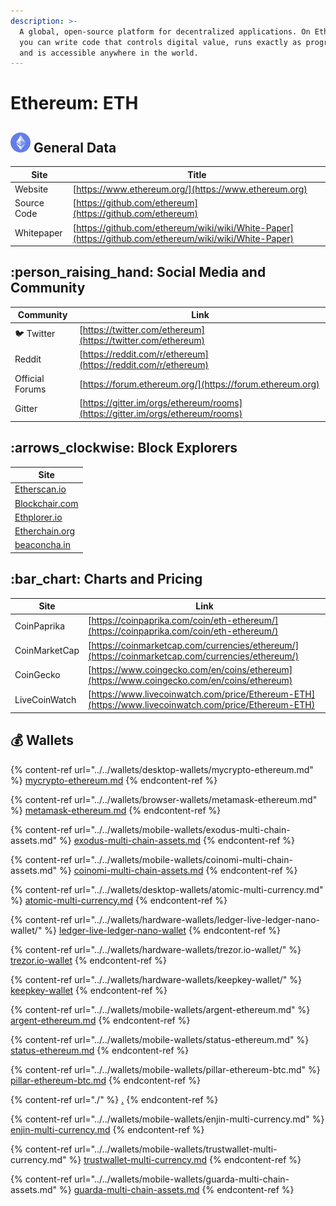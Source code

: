 ```yaml
---
description: >-
  A global, open-source platform for decentralized applications. On Ethereum,
  you can write code that controls digital value, runs exactly as programmed,
  and is accessible anywhere in the world.
---
```


# Ethereum: ETH

## <img src="../../.gitbook/assets/eth.png" alt="" data-size="original"> General Data

| Site        | Title                                                                                                  |
| ----------- | ------------------------------------------------------------------------------------------------------ |
| Website     | [https://www.ethereum.org/](https://www.ethereum.org)                                                  |
| Source Code | [https://github.com/ethereum](https://github.com/ethereum)                                             |
| Whitepaper  | [https://github.com/ethereum/wiki/wiki/White-Paper](https://github.com/ethereum/wiki/wiki/White-Paper) |

## :person\_raising\_hand: Social Media and Community

| Community       | Link                                                                           |
| --------------- | ------------------------------------------------------------------------------ |
| :bird: Twitter  | [https://twitter.com/ethereum](https://twitter.com/ethereum)                   |
| Reddit          | [https://reddit.com/r/ethereum](https://reddit.com/r/ethereum)                 |
| Official Forums | [https://forum.ethereum.org/](https://forum.ethereum.org)                      |
| Gitter          | [https://gitter.im/orgs/ethereum/rooms](https://gitter.im/orgs/ethereum/rooms) |

## :arrows\_clockwise: Block Explorers

| Site                                              |
| ------------------------------------------------- |
| [Etherscan.io](https://etherscan.io)              |
| [Blockchair.com](https://blockchair.com/ethereum) |
| [Ethplorer.io](https://ethplorer.io)              |
| [Etherchain.org](https://etherchain.org)          |
| [beaconcha.in](https://beaconcha.in)              |

## :bar\_chart: Charts and Pricing

| Site          | Link                                                                                                 |
| ------------- | ---------------------------------------------------------------------------------------------------- |
| CoinPaprika   | [https://coinpaprika.com/coin/eth-ethereum/](https://coinpaprika.com/coin/eth-ethereum/)             |
| CoinMarketCap | [https://coinmarketcap.com/currencies/ethereum/](https://coinmarketcap.com/currencies/ethereum/)     |
| CoinGecko     | [https://www.coingecko.com/en/coins/ethereum](https://www.coingecko.com/en/coins/ethereum)           |
| LiveCoinWatch | [https://www.livecoinwatch.com/price/Ethereum-ETH](https://www.livecoinwatch.com/price/Ethereum-ETH) |

## :moneybag: Wallets

{% content-ref url="../../wallets/desktop-wallets/mycrypto-ethereum.md" %}
[mycrypto-ethereum.md](../../wallets/desktop-wallets/mycrypto-ethereum.md)
{% endcontent-ref %}

{% content-ref url="../../wallets/browser-wallets/metamask-ethereum.md" %}
[metamask-ethereum.md](../../wallets/browser-wallets/metamask-ethereum.md)
{% endcontent-ref %}

{% content-ref url="../../wallets/mobile-wallets/exodus-multi-chain-assets.md" %}
[exodus-multi-chain-assets.md](../../wallets/mobile-wallets/exodus-multi-chain-assets.md)
{% endcontent-ref %}

{% content-ref url="../../wallets/mobile-wallets/coinomi-multi-chain-assets.md" %}
[coinomi-multi-chain-assets.md](../../wallets/mobile-wallets/coinomi-multi-chain-assets.md)
{% endcontent-ref %}

{% content-ref url="../../wallets/desktop-wallets/atomic-multi-currency.md" %}
[atomic-multi-currency.md](../../wallets/desktop-wallets/atomic-multi-currency.md)
{% endcontent-ref %}

{% content-ref url="../../wallets/hardware-wallets/ledger-live-ledger-nano-wallet/" %}
[ledger-live-ledger-nano-wallet](../../wallets/hardware-wallets/ledger-live-ledger-nano-wallet/)
{% endcontent-ref %}

{% content-ref url="../../wallets/hardware-wallets/trezor.io-wallet/" %}
[trezor.io-wallet](../../wallets/hardware-wallets/trezor.io-wallet/)
{% endcontent-ref %}

{% content-ref url="../../wallets/hardware-wallets/keepkey-wallet/" %}
[keepkey-wallet](../../wallets/hardware-wallets/keepkey-wallet/)
{% endcontent-ref %}

{% content-ref url="../../wallets/mobile-wallets/argent-ethereum.md" %}
[argent-ethereum.md](../../wallets/mobile-wallets/argent-ethereum.md)
{% endcontent-ref %}

{% content-ref url="../../wallets/mobile-wallets/status-ethereum.md" %}
[status-ethereum.md](../../wallets/mobile-wallets/status-ethereum.md)
{% endcontent-ref %}

{% content-ref url="../../wallets/mobile-wallets/pillar-ethereum-btc.md" %}
[pillar-ethereum-btc.md](../../wallets/mobile-wallets/pillar-ethereum-btc.md)
{% endcontent-ref %}

{% content-ref url="./" %}
[.](./)
{% endcontent-ref %}

{% content-ref url="../../wallets/mobile-wallets/enjin-multi-currency.md" %}
[enjin-multi-currency.md](../../wallets/mobile-wallets/enjin-multi-currency.md)
{% endcontent-ref %}

{% content-ref url="../../wallets/mobile-wallets/trustwallet-multi-currency.md" %}
[trustwallet-multi-currency.md](../../wallets/mobile-wallets/trustwallet-multi-currency.md)
{% endcontent-ref %}

{% content-ref url="../../wallets/mobile-wallets/guarda-multi-chain-assets.md" %}
[guarda-multi-chain-assets.md](../../wallets/mobile-wallets/guarda-multi-chain-assets.md)
{% endcontent-ref %}


